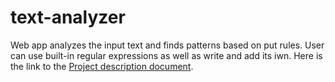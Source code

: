 # text-analyzer
Web app analyzes the input text and finds patterns based on put rules. User can use built-in regular expressions as well as write and add its iwn.
Here is the link to the [Project description document](https://docs.google.com/document/d/11WsM8n1M2BBlj9F8hSTWbvZm4xYCCMZDeEyOvycKMqA/edit?usp=sharing/).
